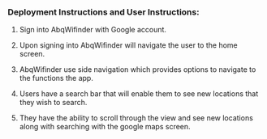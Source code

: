 
### Deployment Instructions and User Instructions:

1. Sign into AbqWifinder with Google account.

2. Upon signing into AbqWifinder will navigate the user to the home screen.

3. AbqWifinder use side navigation which provides options to navigate to the functions the app.

4. Users have a search bar that will enable them to see new locations that they wish to search.

5. They have the ability to scroll through the view and see new locations along with searching with the google maps screen. 


